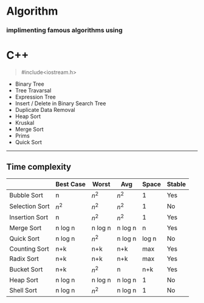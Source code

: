 # Algorithm

### implimenting famous algorithms using 
# C++

> #include<iostream.h>

- Binary Tree
- Tree Travarsal
- Expression Tree
- Insert / Delete in Binary Search Tree
- Duplicate Data Removal 
- Heap Sort
- Kruskal 
- Merge Sort
- Prims 
- Quick Sort

___

## Time complexity

|                 |Best  Case  |Worst   |Avg     |Space |Stable |
|-                |-       |-       |-       |-     |-      |
|Bubble Sort      |n       |$n^2$   |$n^2$   |1     |Yes    |
|Selection Sort   |$n^2$   |$n^2$   |$n^2$   |1     |No     |
|Insertion Sort   |n       |$n^2$   |$n^2$   |1     |Yes    |
|Merge Sort       |n log n |n log n |n log n |n     |Yes    |
|Quick Sort       |n log n |$n^2$   |n log n |log n |No     |
|Counting Sort    |n+k     |n+k     |n+k     |max   |Yes    |
|Radix Sort       |n+k     |n+k     |n+k     |max   |Yes    | 
|Bucket Sort      |n+k     |$n^2$   |n       |n+k   |Yes    |
|Heap Sort        |n log n |n log n |n log n |1     |No     |
|Shell Sort       |n log n |$n^2$   |n log n |1     |No     | 
